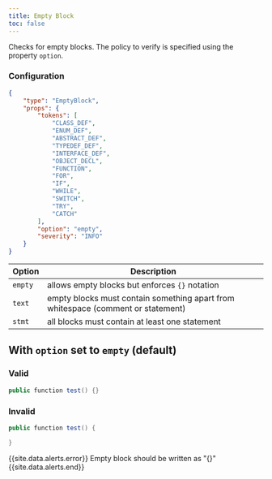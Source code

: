 ```yaml
---
title: Empty Block
toc: false
---
```


Checks for empty blocks. The policy to verify is specified using the property `option`.

### Configuration

```json
{
    "type": "EmptyBlock",
    "props": {
        "tokens": [
            "CLASS_DEF",
            "ENUM_DEF",
            "ABSTRACT_DEF",
            "TYPEDEF_DEF",
            "INTERFACE_DEF",
            "OBJECT_DECL",
            "FUNCTION",
            "FOR",
            "IF",
            "WHILE",
            "SWITCH",
            "TRY",
            "CATCH"
        ],
        "option": "empty",
        "severity": "INFO"
    }
}
```

| Option    | Description                                                                      |
| --------- | -------------------------------------------------------------------------------- |
| `empty`   | allows empty blocks but enforces `{}` notation                                   |
| `text`    | empty blocks must contain something apart from whitespace (comment or statement) |
| `stmt`    | all blocks must contain at least one statement                                   |

## With `option` set to `empty` (default)

### Valid

```java
public function test() {}
```

### Invalid

```java
public function test() {

}
```

{{site.data.alerts.error}} Empty block should be written as "{}" {{site.data.alerts.end}}
